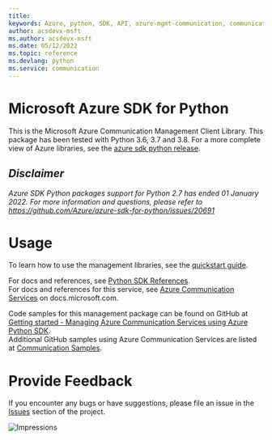 ```yaml
---
title: 
keywords: Azure, python, SDK, API, azure-mgmt-communication, communication
author: acsdevx-msft
ms.author: acsdevx-msft
ms.date: 05/12/2022
ms.topic: reference
ms.devlang: python
ms.service: communication
---
```

# Microsoft Azure SDK for Python

This is the Microsoft Azure Communication Management Client Library.
This package has been tested with Python 3.6, 3.7 and 3.8.
For a more complete view of Azure libraries, see the [azure sdk python release](https://aka.ms/azsdk/python/all).


## _Disclaimer_

_Azure SDK Python packages support for Python 2.7 has ended 01 January 2022. For more information and questions, please refer to https://github.com/Azure/azure-sdk-for-python/issues/20691_

# Usage

To learn how to use the management libraries, see the [quickstart guide](https://aka.ms/azsdk/python/mgmt).
 
For docs and references, see [Python SDK References](/python/api/overview/azure/).  
For docs and references for this service, see [Azure Communication Services](/azure/communication-services/) on docs.microsoft.com.

Code samples for this management package can be found on GitHub at [Getting started - Managing Azure Communication Services using Azure Python SDK](https://github.com/Azure-Samples/azure-samples-python-management/tree/master/samples/communication).  
Additional GitHub samples using Azure Communication Services are listed at [Communication Samples](https://github.com/Azure/communication#samples).


# Provide Feedback

If you encounter any bugs or have suggestions, please file an issue in the
[Issues](https://github.com/Azure/azure-sdk-for-python/issues)
section of the project.


![Impressions](https://azure-sdk-impressions.azurewebsites.net/api/impressions/azure-sdk-for-python%2Fazure-mgmt-communication%2FREADME.png)

